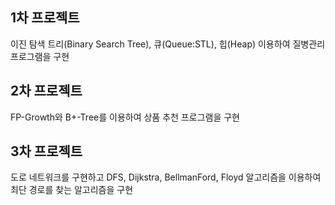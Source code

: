 ## 1차 프로젝트
이진 탐색 트리(Binary Search Tree), 큐(Queue:STL), 힙(Heap) 이용하여 질병관리 프로그램을 구현  
  
## 2차 프로젝트
FP-Growth와 B+-Tree를 이용하여 상품 추천 프로그램을 구현   
  
## 3차 프로젝트
도로 네트워크를 구현하고 DFS, Dijkstra, BellmanFord, Floyd 알고리즘을 이용하여 최단 경로를 찾는 알고리즘을 구현    